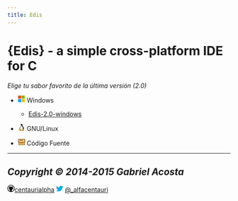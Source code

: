 ```yaml
---
title: Edis
---
```

<title>{Edis}</title>
<link rel="shortcut icon" type="image/png" href="img/favicon.png"/>

{Edis} - a simple cross-platform IDE for C
==========================================

*Elige tu sabor favorito de la última versión (2.0)*

* ![alt tag](img/windows.png) Windows
   * [Edis-2.0-windows](https://#)
* ![alt tag](img/linux.png)  GNU/Linux
 
* ![alt tag](img/fuente.gif) Código Fuente
   
---
*Copyright © 2014-2015 Gabriel Acosta*
---
![alt tag](img/github.png)[centaurialpha](http://github.com/centaurialpha) ![alt tag](img/twitter.png) [@_alfacentauri](http://twitter.com/_alfacentauri)

